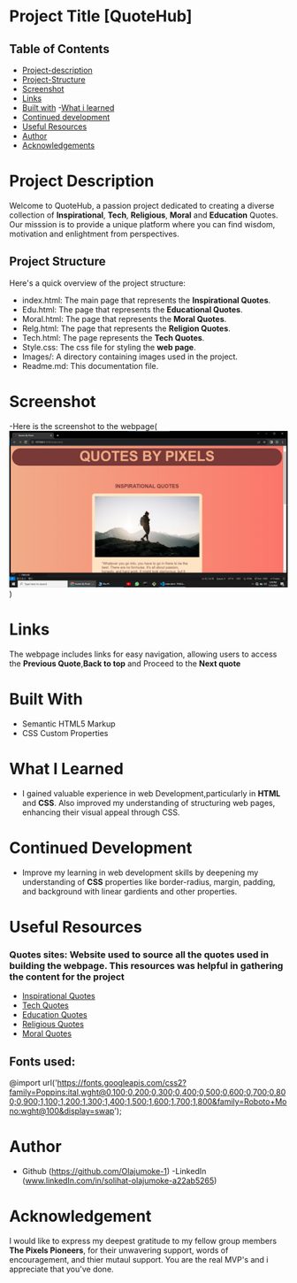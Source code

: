 # Project Title [QuoteHub]
## Table of Contents

- [Project-description](#Project-description)
- [Project-Structure](Project-Structure)
- [Screenshot](#Screenshot)
- [Links](#Links)
- [Built with](Built-with)
-[What i learned](#What-i-learned)
- [Continued development](#Continued-development)
- [Useful Resources](#Useful-resources)
- [Author](#Author)
- [Acknowledgements](#Acknowledgement)

# Project Description

Welcome to QuoteHub, a passion project dedicated to creating a diverse collection of **Inspirational**, **Tech**, **Religious**, **Moral**
and **Education** Quotes. Our misssion is to provide a unique platform where you can find 
wisdom, motivation and enlightment from perspectives.

## Project Structure
Here's a quick overview of the project structure:

- index.html: The main page that represents the **Inspirational Quotes**.
- Edu.html: The page that represents the **Educational Quotes**.
- Moral.html: The page that represents the **Moral Quotes**.
- Relg.html: The page that represents the **Religion Quotes**.
- Tech.html: The page represents the **Tech Quotes**.
- Style.css: The css file for styling the **web page**.
- Images/: A directory containing images used in the project.
- Readme.md: This documentation file.

# Screenshot
-Here is the screenshot to the webpage(![Webpage screenshot](<Screenshot 2023-11-05 160001.png>))

# Links
The webpage includes links for easy navigation, allowing users to access the **Previous Quote**,**Back to top** and Proceed to the **Next quote**

# Built With
- Semantic HTML5 Markup
- CSS Custom Properties

# What I Learned 
- I gained valuable experience in web Development,particularly in **HTML** and **CSS**. 
Also improved my understanding of structuring web pages, enhancing their visual appeal through CSS.

# Continued Development 
- Improve my learning in web development skills by deepening my understanding of **CSS** properties like border-radius, margin, padding, and background with linear gardients and other properties.

# Useful Resources 
### Quotes sites: Website used to source all the quotes used in building the webpage. This resources was helpful in gathering the content for the project
- [Inspirational Quotes](https://everydaypower.com/long-quotes)
- [Tech Quotes](https://www.founderjar.com/programming-quotes)
- [Education Quotes](https://www.wearteachers.com/quotes-about-education)
- [Religious Quotes](https://www.brainyquote.com/topics/religion-quotes)
- [Moral Quotes](https://www.forbes.com/quotes/theme/morals)

## Fonts used:
@import url('https://fonts.googleapis.com/css2?family=Poppins:ital,wght@0,100;0,200;0,300;0,400;0,500;0,600;0,700;0,800;0,900;1,100;1,200;1,300;1,400;1,500;1,600;1,700;1,800&family=Roboto+Mono:wght@100&display=swap');

# Author
- Github (https://github.com/Olajumoke-1)
-LinkedIn (www.linkedIn.com/in/solihat-olajumoke-a22ab5265)

# Acknowledgement
I would like to express my deepest gratitude to my fellow group members **The Pixels Pioneers**, for their unwavering support, words of encouragement,
and thier mutaul support. You are the real MVP's and i appreciate that you've done.
